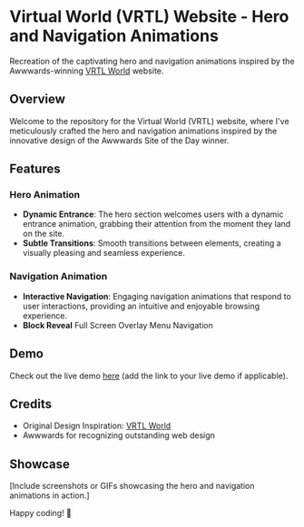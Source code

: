 # Virtual World (VRTL) Website - Hero and Navigation Animations

Recreation of the captivating hero and navigation animations inspired by the Awwwards-winning [VRTL World](https://www.awwwards.com/sites/vrtl-wrld) website.

## Overview

Welcome to the repository for the Virtual World (VRTL) website, where I've meticulously crafted the hero and navigation animations inspired by the innovative design of the Awwwards Site of the Day winner.

## Features

### Hero Animation

- **Dynamic Entrance**: The hero section welcomes users with a dynamic entrance animation, grabbing their attention from the moment they land on the site.
- **Subtle Transitions**: Smooth transitions between elements, creating a visually pleasing and seamless experience.

### Navigation Animation

- **Interactive Navigation**: Engaging navigation animations that respond to user interactions, providing an intuitive and enjoyable browsing experience.
- **Block Reveal** Full Screen Overlay Menu Navigation 

## Demo

Check out the live demo [here](#) (add the link to your live demo if applicable).

## Credits

- Original Design Inspiration: [VRTL World](https://www.awwwards.com/sites/vrtl-wrld)
- Awwwards for recognizing outstanding web design

## Showcase

[Include screenshots or GIFs showcasing the hero and navigation animations in action.]


Happy coding! 🚀
